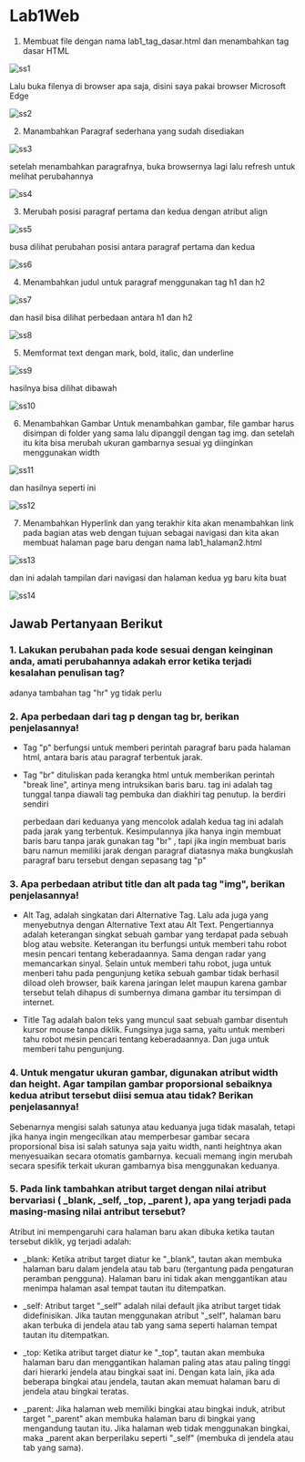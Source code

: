 # Lab1Web

1. Membuat file dengan nama lab1_tag_dasar.html dan menambahkan tag dasar HTML

![ss1](https://github.com/fergiawann/Lab1Web/assets/115530180/aa4647dd-2df1-4316-9081-204082a9824c)

Lalu buka filenya di browser apa saja, disini saya pakai browser Microsoft Edge

![ss2](https://github.com/fergiawann/Lab1Web/assets/115530180/4fd753ce-56c3-4fce-87ea-22d715252603)

2. Manambahkan Paragraf sederhana yang sudah disediakan

![ss3](https://github.com/fergiawann/Lab1Web/assets/115530180/0e5b12f1-b1c7-4797-accd-162fafe03079)

setelah menambahkan paragrafnya, buka browsernya lagi lalu refresh untuk melihat perubahannya

![ss4](https://github.com/fergiawann/Lab1Web/assets/115530180/1c25b0c8-5735-4128-8347-0feebfaa0bae)

3. Merubah posisi paragraf pertama dan kedua dengan atribut align

![ss5](https://github.com/fergiawann/Lab1Web/assets/115530180/d532a762-4ac3-4471-a9ab-28b068c6ae30)

busa dilihat perubahan posisi antara paragraf pertama dan kedua

![ss6](https://github.com/fergiawann/Lab1Web/assets/115530180/b3613a05-b653-4c92-81fa-5f3f70964656)

4. Menambahkan judul untuk paragraf menggunakan tag h1 dan h2

![ss7](https://github.com/fergiawann/Lab1Web/assets/115530180/6890aee1-2170-4d7b-a16b-a9fc46f62991)

dan hasil bisa dilihat perbedaan antara h1 dan h2

![ss8](https://github.com/fergiawann/Lab1Web/assets/115530180/7b73646f-efad-4854-a3fa-88c748f5ed33)

5. Memformat text dengan mark, bold, italic, dan underline

![ss9](https://github.com/fergiawann/Lab1Web/assets/115530180/8f7dce4b-d6cb-4dc3-8548-a8549befe8f5)

hasilnya bisa dilihat dibawah

![ss10](https://github.com/fergiawann/Lab1Web/assets/115530180/2f030ef2-3aad-4295-aae3-bfab3670d769)

6. Menambahkan Gambar
Untuk menambahkan gambar, file gambar harus disimpan di folder yang sama lalu dipanggil dengan tag img. dan setelah itu kita bisa merubah ukuran gambarnya sesuai yg diinginkan menggunakan width

![ss11](https://github.com/fergiawann/Lab1Web/assets/115530180/5b602441-f055-45d2-8723-c2759b21e137)

dan hasilnya seperti ini

![ss12](https://github.com/fergiawann/Lab1Web/assets/115530180/1c3fb862-ed92-4104-a75a-8ef1298a2cd1)

7. Menambahkan Hyperlink
dan yang terakhir kita akan menambahkan link pada bagian atas web dengan tujuan sebagai navigasi dan kita akan membuat halaman page baru dengan nama lab1_halaman2.html

![ss13](https://github.com/fergiawann/Lab1Web/assets/115530180/5753c57a-ae2c-4d48-a38e-2f17777aaf8e)

dan ini adalah tampilan dari navigasi dan halaman kedua yg baru kita buat

![ss14](https://github.com/fergiawann/Lab1Web/assets/115530180/317ed809-27bf-4c78-bd92-3f7b0b736be8)


## Jawab Pertanyaan Berikut
### 1. Lakukan perubahan pada kode sesuai dengan keinginan anda, amati perubahannya adakah error ketika terjadi kesalahan penulisan tag?

adanya tambahan tag "hr" yg tidak perlu

### 2. Apa perbedaan dari tag p dengan tag br, berikan penjelasannya!

* Tag "p" berfungsi untuk memberi perintah paragraf baru pada halaman html, antara baris atau paragraf terbentuk jarak.
* Tag "br" dituliskan pada kerangka html untuk memberikan perintah "break line", artinya meng intruksikan baris baru. tag ini adalah tag tunggal tanpa diawali tag pembuka dan diakhiri tag penutup. Ia berdiri sendiri

  perbedaan dari keduanya yang mencolok adalah kedua tag ini adalah pada jarak yang terbentuk.
  Kesimpulannya jika hanya ingin membuat baris baru tanpa jarak gunakan tag "br" , tapi jika ingin membuat baris baru namun memiliki jarak dengan paragraf diatasnya maka bungkuslah paragraf baru tersebut dengan sepasang tag "p"

### 3. Apa perbedaan atribut title dan alt pada tag "img", berikan penjelasannya!

* Alt Tag, adalah singkatan dari Alternative Tag. Lalu ada juga yang menyebutnya dengan Alternative Text atau Alt Text. Pengertiannya adalah keterangan singkat sebuah gambar yang terdapat pada sebuah blog atau website. Keterangan itu berfungsi untuk memberi tahu robot mesin pencari tentang keberadaannya. Sama dengan radar yang memancarkan sinyal. Selain untuk memberi tahu robot, juga untuk menberi tahu pada pengunjung ketika sebuah gambar tidak berhasil diload oleh browser, baik karena jaringan lelet maupun karena gambar tersebut telah dihapus di sumbernya dimana gambar itu tersimpan di internet.

* Title Tag adalah balon teks yang muncul saat sebuah gambar disentuh kursor mouse tanpa diklik. Fungsinya juga sama, yaitu untuk memberi tahu robot mesin pencari tentang keberadaannya. Dan juga untuk memberi tahu pengunjung. 
   
### 4. Untuk mengatur ukuran gambar, digunakan atribut width dan height. Agar tampilan gambar proporsional sebaiknya kedua atribut tersebut diisi semua atau tidak? Berikan penjelasannya!

Sebenarnya mengisi salah satunya atau keduanya juga tidak masalah, tetapi jika hanya ingin mengecilkan atau memperbesar gambar secara proporsional bisa isi salah satunya saja yaitu width, nanti heightnya akan menyesuaikan secara otomatis gambarnya.
kecuali memang ingin merubah secara spesifik terkait ukuran gambarnya bisa menggunakan keduanya.

### 5. Pada link tambahkan atribut target dengan nilai atribut bervariasi ( _blank, _self, _top, _parent ), apa yang terjadi pada masing-masing nilai antribut tersebut?

Atribut ini mempengaruhi cara halaman baru akan dibuka ketika tautan tersebut diklik, yg terjadi adalah:

* _blank:
Ketika atribut target diatur ke "_blank", tautan akan membuka halaman baru dalam jendela atau tab baru (tergantung pada pengaturan peramban pengguna).
Halaman baru ini tidak akan menggantikan atau menimpa halaman asal tempat tautan itu ditempatkan.

* _self:
Atribut target "_self" adalah nilai default jika atribut target tidak didefinisikan.
Jika tautan menggunakan atribut "_self", halaman baru akan terbuka di jendela atau tab yang sama seperti halaman tempat tautan itu ditempatkan.

* _top:
Ketika atribut target diatur ke "_top", tautan akan membuka halaman baru dan menggantikan halaman paling atas atau paling tinggi dari hierarki jendela atau bingkai saat ini.
Dengan kata lain, jika ada beberapa bingkai atau jendela, tautan akan memuat halaman baru di jendela atau bingkai teratas.

* _parent:
Jika halaman web memiliki bingkai atau bingkai induk, atribut target "_parent" akan membuka halaman baru di bingkai yang mengandung tautan itu.
Jika halaman web tidak menggunakan bingkai, maka _parent akan berperilaku seperti "_self" (membuka di jendela atau tab yang sama).
